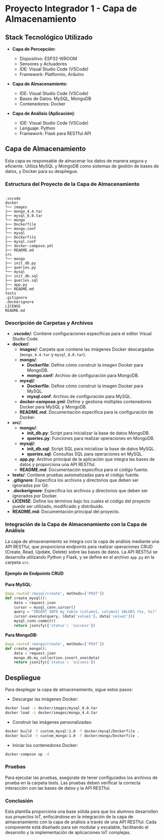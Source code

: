 # Proyecto Integrador 1 - Capa de Almacenamiento
## Stack Tecnológico Utilizado

- **Capa de Percepción**:

  - Dispositivo: ESP32-WROOM
  - Sensores y Actuadores
  - IDE: Visual Studio Code (VSCode)
  - Framework: Platformio, Arduino

- **Capa de Almacenamiento**:

  - IDE: Visual Studio Code (VSCode)
  - Bases de Datos: MySQL, MongoDB
  - Contenedores: Docker

- **Capa de Análisis (Aplicación)**:
  - IDE: Visual Studio Code (VSCode)
  - Lenguaje: Python
  - Framework: Flask para RESTful API

## Capa de Almacenamiento

Esta capa es responsable de almacenar los datos de manera segura y eficiente. Utiliza MySQL y MongoDB como sistemas de gestión de bases de datos, y Docker para su despliegue.

### Estructura del Proyecto de la Capa de Almacenamiento

```plaintext

.vscode
docker
└── images
├── mongo_4.4.tar
├── mysql_8.0.tar
└── mongo
├── Dockerfile
├── mongo.conf
└── mysql
├── Dockerfile
├── mysql.conf
├── docker-compose.yml
├── README.md
src
└── mongo
├── init_db.py
├── queries.py
└── mysql
├── init_db.sql
├── queries.sql
├── app.py
├── README.md
tests
.gitignore
.dockerignore
LICENSE
README.md
```

### Descripción de Carpetas y Archivos

- **.vscode/**: Contiene configuraciones específicas para el editor Visual Studio Code.
- **docker/**:
  - **images/**: Carpeta que contiene las imágenes Docker descargadas (`mongo_4.4.tar` y `mysql_8.0.tar`).
  - **mongo/**:
    - **Dockerfile**: Define cómo construir la imagen Docker para MongoDB.
    - **mongo.conf**: Archivo de configuración para MongoDB.
  - **mysql/**:
    - **Dockerfile**: Define cómo construir la imagen Docker para MySQL.
    - **mysql.conf**: Archivo de configuración para MySQL.
  - **docker-compose.yml**: Define y gestiona múltiples contenedores Docker para MySQL y MongoDB.
  - **README.md**: Documentación específica para la configuración de Docker.
- **src/**:
  - **mongo/**:
    - **init_db.py**: Script para inicializar la base de datos MongoDB.
    - **queries.py**: Funciones para realizar operaciones en MongoDB.
  - **mysql/**:
    - **init_db.sql**: Script SQL para inicializar la base de datos MySQL.
    - **queries.sql**: Consultas SQL para operaciones en MySQL.
  - **app.py**: Archivo principal de la aplicación que integra las bases de datos y proporciona una API RESTful.
  - **README.md**: Documentación específica para el código fuente.
- **tests/**: Contiene pruebas automatizadas para el código fuente.
- **.gitignore**: Especifica los archivos y directorios que deben ser ignorados por Git.
- **.dockerignore**: Especifica los archivos y directorios que deben ser ignorados por Docker.
- **LICENSE**: Define los términos bajo los cuales el código del proyecto puede ser utilizado, modificado y distribuido.
- **README.md**: Documentación principal del proyecto.

### Integración de la Capa de Almacenamiento con la Capa de Análisis

La capa de almacenamiento se integra con la capa de análisis mediante una API RESTful, que proporciona endpoints para realizar operaciones CRUD (Create, Read, Update, Delete) sobre las bases de datos. La API RESTful se desarrolla utilizando Python y Flask, y se define en el archivo `app.py` en la carpeta `src`.

#### Ejemplo de Endpoints CRUD

**Para MySQL**:

```python
@app.route('/mysql/create', methods=['POST'])
def create_mysql():
    data = request.json
    cursor = mysql_conn.cursor()
    query = "INSERT INTO my_table (column1, column2) VALUES (%s, %s)"
    cursor.execute(query, (data['value1'], data['value2']))
    mysql_conn.commit()
    return jsonify({'status': 'success'})
```

**Para MongoDB:**

```python
@app.route('/mongo/create', methods=['POST'])
def create_mongo():
    data = request.json
    mongo_db.my_collection.insert_one(data)
    return jsonify({'status': 'success'})
```

## Despliegue

Para desplegar la capa de almacenamiento, sigue estos pasos:

- Descargar las imágenes Docker:

```bash
docker load -i docker/images/mysql_8.0.tar
docker load -i docker/images/mongo_4.4.tar
```

- Construir las imágenes personalizadas:

```bash
docker build -t custom_mysql:1.0 -f docker/mysql/Dockerfile .
docker build -t custom_mongo:1.0 -f docker/mongo/Dockerfile .
```

- Iniciar los contenedores Docker:

```bash
docker-compose up -d
```

### Pruebas

Para ejecutar las pruebas, asegúrate de tener configurados los archivos de prueba en la carpeta tests. Las pruebas deben verificar la correcta interacción con las bases de datos y la API RESTful.

### Conclusión

Esta plantilla proporciona una base sólida para que los alumnos desarrollen sus proyectos IoT, enfocándose en la integración de la capa de almacenamiento con la capa de análisis a través de una API RESTful. Cada componente está diseñado para ser modular y escalable, facilitando el desarrollo y la implementación de aplicaciones IoT complejas.
